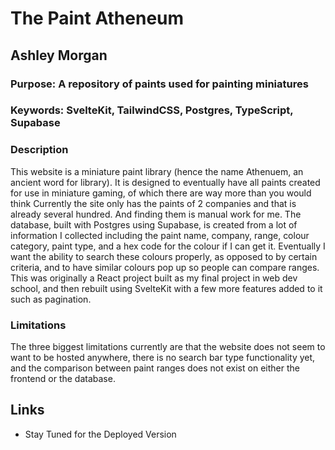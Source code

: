 # The Paint Atheneum

## Ashley Morgan

### Purpose: A repository of paints used for painting miniatures

### Keywords: SvelteKit, TailwindCSS, Postgres, TypeScript, Supabase

### Description

This website is a miniature paint library (hence the name Athenuem, an ancient word for library). It is designed to eventually have all paints created for use in miniature gaming, of which there are way more than you would think Currently the site only has the paints of 2 companies and that is already several hundred. And finding them is manual work for me. The database, built with Postgres using Supabase, is created from a lot of information I collected including the paint name, company, range, colour category, paint type, and a hex code for the colour if I can get it. Eventually I want the ability to search these colours properly, as opposed to by certain criteria, and to have similar colours pop up so people can compare ranges. This was originally a React project built as my final project in web dev school, and then rebuilt using SvelteKit with a few more features added to it such as pagination.

### Limitations

The three biggest limitations currently are that the website does not seem to want to be hosted anywhere, there is no search bar type functionality yet, and the comparison between paint ranges does not exist on either the frontend or the database.

## Links

- Stay Tuned for the Deployed Version